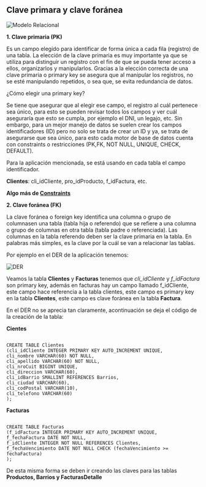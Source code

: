 ## Clave primara y clave foránea		
 		
![Modelo Relacional](http://4.bp.blogspot.com/-tUwf6nU-FLM/UWzga4Ymt7I/AAAAAAAAAIg/8R8GNhcOej8/s1600/propiedades+entidad+relacion.png)
		
**1. Clave primaria (PK)**		
 
Es un campo elegido para identificar de forma única a cada fila (registro) de una tabla. La elección de la clave primaria es muy          importante ya que se utiliza para distinguir un registro con el fin de que se pueda  tener acceso a ellos, organizarlos y manipularlos.
Gracias a la elección correcta de una  clave primaria o primary key se asegura que al manipular los registros, no se esté manipulando     repetidos, o sea que, se evita redundancia de datos. 
  
¿Cómo elegir una primary key?

Se tiene que asegurar que al elegir ese campo, el registro al cuál pertenece sea único, para esto se pueden revisar todos los campos y ver cuál aseguraría que esto se cumpla, por ejemplo el DNI, un legajo, etc. Sin embargo, para un mejor manejo de datos se suelen crear los campos identificadores (ID) pero no solo se trata de crear un ID y ya, se trata de asegurarse que sea único, para esto cada motor de base de datos cuenta con constraints o restricciones (PK,FK, NOT NULL, UNIQUE, CHECK, DEFAULT).

Para la aplicación mencionada, se está usando en cada tabla el campo identificador.

**Clientes**: cli_idCliente, pro_idProducto, f_idFactura, etc.

**Algo más de [Constraints](http://www.1keydata.com/es/sql/sql-constraint.php)**
 		
**2. Clave foránea (FK)**		
		
La clave foránea o foreign key identifica una columna o grupo de columnasen una tabla (tabla hija o referendo) que se refiere a una columna o grupo de columnas en otra tabla (tabla padre o referenciada). Las columnas en la tabla referendo deben ser la clave primaria en la tabla. En palabras más simples, es la clave por la cuál se van a relacionar las tablas.

Por ejemplo en el DER de la aplicación tenemos:

![DER](https://github.com/Eri02/intro-a-base-de-datos-relacional/blob/gh-pages/BDPTFDER.png)



Veamos la tabla **Clientes** y **Facturas** tenemos que _cli_idCliente_ y _f_idFactura_ son primary key, además en facturas hay un campo llamado f_idCliente, este campo hace referencia a la tabla clientes, este campo es primary key en la tabla **Clientes**, este campo es clave foránea en la tabla **Factura**.

En el DER no se aprecia tan claramente, acontinuación se deja el código de la creación de la tabla:

**Cientes**

```

CREATE TABLE Clientes
(cli_idCliente INTEGER PRIMARY KEY AUTO_INCREMENT UNIQUE,
cli_nombre VARCHAR(60) NOT NULL,
cli_apellido VARCHAR(60) NOT NULL,
cli_nroCuit BIGINT UNIQUE,
cli_direccion VARCHAR(60),
cli_idBarrio SMALLINT REFERENCES Barrios,
cli_ciudad VARCHAR(60),
cli_codPostal VARCHAR(10),
cli_telefono VARCHAR(60)
);

```

**Facturas**

```

CREATE TABLE Facturas
(f_idFactura INTEGER PRIMARY KEY AUTO_INCREMENT UNIQUE,
f_fechaFactura DATE NOT NULL,
f_idCliente INTEGER NOT NULL REFERENCES Clientes,
f_fechaVencimiento DATE NOT NULL CHECK (fechaVencimiento >= fechaFactura)
);

```

De esta misma forma se deben ir creando las claves para las tablas **Productos, Barrios y FacturasDetalle**
